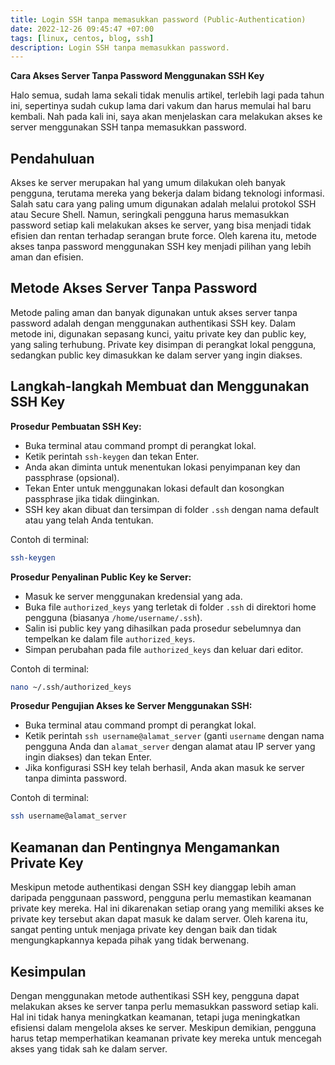 ```yaml
---
title: Login SSH tanpa memasukkan password (Public-Authentication)
date: 2022-12-26 09:45:47 +07:00
tags: [linux, centos, blog, ssh]
description: Login SSH tanpa memasukkan password.
---
```


**Cara Akses Server Tanpa Password Menggunakan SSH Key**

Halo semua, sudah lama sekali tidak menulis artikel, terlebih lagi pada tahun ini, sepertinya sudah cukup lama dari vakum dan harus memulai hal baru kembali. Nah pada kali ini, saya akan menjelaskan cara melakukan akses ke server menggunakan SSH tanpa memasukkan password.

## Pendahuluan

Akses ke server merupakan hal yang umum dilakukan oleh banyak pengguna, terutama mereka yang bekerja dalam bidang teknologi informasi. Salah satu cara yang paling umum digunakan adalah melalui protokol SSH atau Secure Shell. Namun, seringkali pengguna harus memasukkan password setiap kali melakukan akses ke server, yang bisa menjadi tidak efisien dan rentan terhadap serangan brute force. Oleh karena itu, metode akses tanpa password menggunakan SSH key menjadi pilihan yang lebih aman dan efisien.

## Metode Akses Server Tanpa Password

Metode paling aman dan banyak digunakan untuk akses server tanpa password adalah dengan menggunakan authentikasi SSH key. Dalam metode ini, digunakan sepasang kunci, yaitu private key dan public key, yang saling terhubung. Private key disimpan di perangkat lokal pengguna, sedangkan public key dimasukkan ke dalam server yang ingin diakses.

## Langkah-langkah Membuat dan Menggunakan SSH Key

**Prosedur Pembuatan SSH Key:**

- Buka terminal atau command prompt di perangkat lokal.
- Ketik perintah `ssh-keygen` dan tekan Enter.
- Anda akan diminta untuk menentukan lokasi penyimpanan key dan passphrase (opsional).
- Tekan Enter untuk menggunakan lokasi default dan kosongkan passphrase jika tidak diinginkan.
- SSH key akan dibuat dan tersimpan di folder `.ssh` dengan nama default atau yang telah Anda tentukan.

Contoh di terminal:

```bash
ssh-keygen
```

**Prosedur Penyalinan Public Key ke Server:**

- Masuk ke server menggunakan kredensial yang ada.
- Buka file `authorized_keys` yang terletak di folder `.ssh` di direktori home pengguna (biasanya `/home/username/.ssh`).
- Salin isi public key yang dihasilkan pada prosedur sebelumnya dan tempelkan ke dalam file `authorized_keys`.
- Simpan perubahan pada file `authorized_keys` dan keluar dari editor.

Contoh di terminal:

```bash
nano ~/.ssh/authorized_keys
```

**Prosedur Pengujian Akses ke Server Menggunakan SSH:**

- Buka terminal atau command prompt di perangkat lokal.
- Ketik perintah `ssh username@alamat_server` (ganti `username` dengan nama pengguna Anda dan `alamat_server` dengan alamat atau IP server yang ingin diakses) dan tekan Enter.
- Jika konfigurasi SSH key telah berhasil, Anda akan masuk ke server tanpa diminta password.

Contoh di terminal:

```bash
ssh username@alamat_server
```

## Keamanan dan Pentingnya Mengamankan Private Key

Meskipun metode authentikasi dengan SSH key dianggap lebih aman daripada penggunaan password, pengguna perlu memastikan keamanan private key mereka. Hal ini dikarenakan setiap orang yang memiliki akses ke private key tersebut akan dapat masuk ke dalam server. Oleh karena itu, sangat penting untuk menjaga private key dengan baik dan tidak mengungkapkannya kepada pihak yang tidak berwenang.

## Kesimpulan

Dengan menggunakan metode authentikasi SSH key, pengguna dapat melakukan akses ke server tanpa perlu memasukkan password setiap kali. Hal ini tidak hanya meningkatkan keamanan, tetapi juga meningkatkan efisiensi dalam mengelola akses ke server. Meskipun demikian, pengguna harus tetap memperhatikan keamanan private key mereka untuk mencegah akses yang tidak sah ke dalam server.
